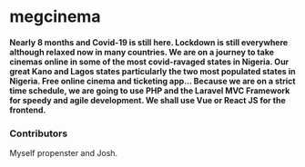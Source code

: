 # megcinema
#### Nearly 8 months and Covid-19 is still here. Lockdown is still everywhere although relaxed now in many countries. We are on a journey to take cinemas online in some of the most covid-ravaged states in Nigeria. Our great Kano and Lagos states particularly the two most populated states in Nigeria. Free online cinema and ticketing app... Because we are on a strict time schedule, we are going to use PHP and the Laravel MVC Framework for speedy and agile development. We shall use Vue or React JS for the frontend.

### Contributors
Myself propenster and Josh.
